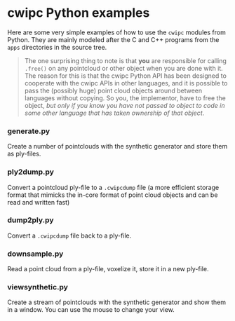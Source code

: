 # cwipc Python examples

Here are some very simple examples of how to use the `cwipc` modules from Python. They are mainly modeled after the C and C++ programs from the `apps` directories in the source tree.

> The one surprising thing to note is that **you** are responsible for calling `.free()` on any pointcloud or other object when you are done with it. The reason for this is that the cwipc Python API has been designed to cooperate with the cwipc APIs in other languages, and it is possible to pass the (possibly huge) point cloud objects around between languages without copying. So you, the implementor, have to free the object, _but only if you know you have not passed to object to code in some other language that has taken ownership of that object_.

### generate.py

Create a number of pointclouds with the synthetic generator and store them as ply-files.

### ply2dump.py

Convert a pointcloud ply-file to a `.cwipcdump` file (a more efficient storage format that mimicks the in-core format of point cloud objects and can be read and written fast)

### dump2ply.py

Convert a `.cwipcdump` file back to a ply-file.

### downsample.py

Read a point cloud from a ply-file, voxelize it, store it in a new ply-file.

### viewsynthetic.py

Create a stream of pointclouds with the synthetic generator and show them in a window. You can use the mouse to change your view.